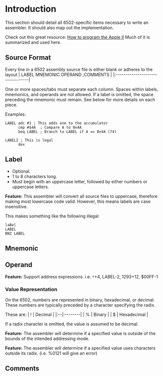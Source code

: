 # Introduction #

This section should detail all 6502-specific items necessary to write an assembler. It should also map out the implementation.

Check out this great resource: [How to program the Apple II](http://www.scribd.com/doc/19068650/HOW-TO-PROGRAM-THE-APPLE-II-USING-6502-ASSEMBLY-LANGUAGE-With-an-Introduction-to-Sweet16)
Much of it is summarized and used here.

## Source Format ##

Every line in a 6502 assembly source file is either blank or adheres to the layout
| LABEL MNEMONIC OPERAND ;COMMENTS |
|:---------------------------------|

One or more spaces/tabs must separate each column. Spaces within labels, mnemonics, and operands are not allowed. If a label is omitted, the space preceding the mnemonic must remain. See below for more details on each piece.

Examples:
```
LABEL adc #1 ; This adds one to the accumulator
      cmp #$4A  ; Compare A to 0x4A
      beq LABEL ; Branch to LABEL if A == 0x4A (74)

LABEL2 ; This is legal
      dex
```

## Label ##

  * Optional.
  * 1 to 8 characters long.
  * Must begin with an uppercase letter, followed by either numbers or uppercase letters.

**Feature:** This assembler will convert all source files to uppercase, therefore making most lowercase code valid. However, this means labels are case insensitive.

This makes something like the following illegal:
```
laBel
LABEL
BNZ LABEL
```

## Mnemonic ##

## Operand ##

**Feature:** Support address expressions. i.e. `*`+4, LABEL-2, $1293+$12, $00FF-1

### Value Representation ###

On the 6502, numbers are represented in binary, hexadecimal, or decimal. These numbers are typically preceded by a character specifying the radix.

These are:
| ! | Decimal |
|:--|:--------|
| % | Binary  |
| $ | Hexadecimal |

If a radix character is omitted, the value is assumed to be decimal.

**Feature:** The assembler will determine if a specified value is outside of the bounds of the intended addressing mode.

**Feature:** The assembler will determine if a specified value uses characters outside its radix. (i.e. %0121 will give an error)

## Comments ##